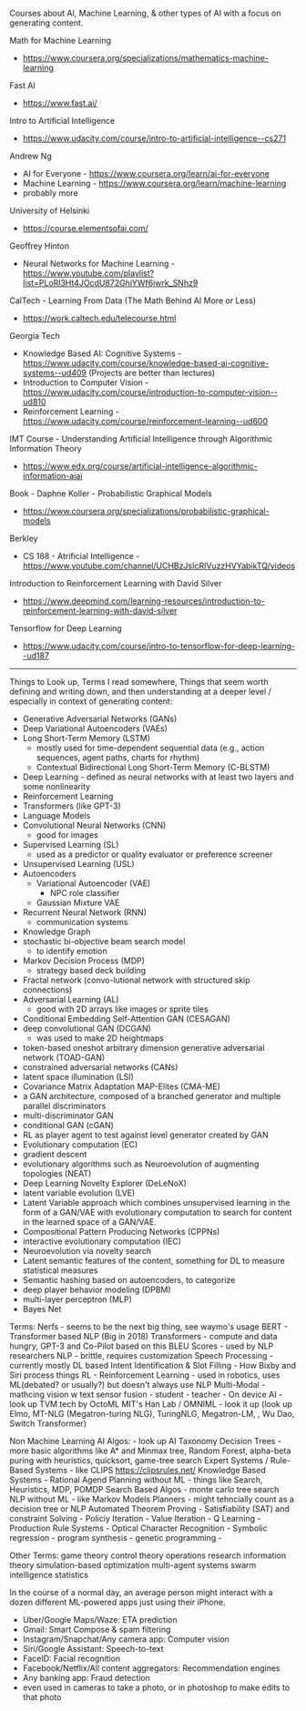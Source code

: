 Courses about AI, Machine Learning, & other types of AI with a focus on generating content. 

Math for Machine Learning
- https://www.coursera.org/specializations/mathematics-machine-learning

Fast AI
- https://www.fast.ai/



Intro to Artificial Intelligence
- https://www.udacity.com/course/intro-to-artificial-intelligence--cs271

Andrew Ng
- AI for Everyone - https://www.coursera.org/learn/ai-for-everyone
- Machine Learning - https://www.coursera.org/learn/machine-learning
- probably more

University of Helsinki
- https://course.elementsofai.com/

Geoffrey Hinton
- Neural Networks for Machine Learning - https://www.youtube.com/playlist?list=PLoRl3Ht4JOcdU872GhiYWf6jwrk_SNhz9

CalTech - Learning From Data (The Math Behind AI More or Less)
- https://work.caltech.edu/telecourse.html

Georgia Tech
- Knowledge Based AI: Cognitive Systems - https://www.udacity.com/course/knowledge-based-ai-cognitive-systems--ud409 (Projects are better than lectures)
- Introduction to Computer Vision - https://www.udacity.com/course/introduction-to-computer-vision--ud810
- Reinforcement Learning - https://www.udacity.com/course/reinforcement-learning--ud600

IMT Course - Understanding Artificial Intelligence through Algorithmic Information Theory
- https://www.edx.org/course/artificial-intelligence-algorithmic-information-aiai

Book - Daphne Koller - Probabilistic Graphical Models
- https://www.coursera.org/specializations/probabilistic-graphical-models

Berkley
- CS 188 - Atrificial Intelligence - https://www.youtube.com/channel/UCHBzJsIcRIVuzzHVYabikTQ/videos

Introduction to Reinforcement Learning with David Silver
- https://www.deepmind.com/learning-resources/introduction-to-reinforcement-learning-with-david-silver

Tensorflow for Deep Learning
- https://www.udacity.com/course/intro-to-tensorflow-for-deep-learning--ud187


------

Things to Look up, Terms I read somewhere, Things that seem worth defining and writing down, and then understanding at a deeper level / especially in context of generating content:
- Generative Adversarial Networks (GANs)
- Deep Variational Autoencoders (VAEs)
- Long Short-Term Memory (LSTM)
    - mostly used for time-dependent sequential data (e.g., action sequences, agent paths, charts for rhythm)
    - Contextual Bidirectional Long Short-Term Memory (C-BLSTM)
- Deep Learning - defined as neural networks with at least two layers and some nonlinearity
- Reinforcement Learning
- Transformers (like GPT-3)
- Language Models
- Convolutional Neural Networks (CNN)
    - good for images
- Supervised Learning (SL)
    - used as a predictor or quality evaluator or preference screener
- Unsupervised Learning (USL)
- Autoencoders
    - Variational Autoencoder (VAE)
        - NPC role classifier
    - Gaussian Mixture VAE
- Recurrent Neural Network (RNN)
    - communication systems
- Knowledge Graph
- stochastic bi-objective beam search model
    - to identify emotion
- Markov Decision Process (MDP)
    - strategy based deck building
- Fractal network (convo-lutional network with structured skip connections)
- Adversarial Learning (AL)
    - good with 2D arrays like images or sprite tiles
- Conditional Embedding Self-Attention GAN (CESAGAN)
- deep convolutional GAN (DCGAN)
    - was used to make 2D heightmaps
-  token-based oneshot arbitrary dimension generative adversarial network (TOAD-GAN)
- constrained adversarial networks (CANs)
- latent space illumination (LSI)
- Covariance Matrix Adaptation MAP-Elites (CMA-ME)
- a GAN architecture, composed of a branched generator and multiple parallel discriminators
- multi-discriminator GAN
- conditional GAN (cGAN)
- RL as player agent to test against level generator created by GAN
- Evolutionary computation (EC) 
- gradient descent
- evolutionary algorithms such as Neuroevolution of augmenting topologies (NEAT) 
- Deep Learning Novelty Explorer (DeLeNoX)
- latent variable evolution (LVE) 
- Latent Variable approach which combines unsupervised learning in the form of a GAN/VAE with evolutionary computation to search for content in the learned space of a GAN/VAE.
- Compositional Pattern Producing Networks (CPPNs)
- interactive evolutionary computation (IEC)
- Neuroevolution via novelty search
- Latent semantic features of the content, something for DL to measure statistical measures
- Semantic hashing based on autoencoders, to categorize
- deep player behavior modeling (DPBM)
- multi-layer perceptron (MLP)
- Bayes Net



Terms:
Nerfs - seems to be the next big thing, see waymo's usage
BERT - Transformer based NLP (Big in 2018)
Transformers - compute and data hungry, GPT-3 and Co-Pilot based on this
BLEU Scores - used by NLP researchers
NLP - brittle, requires customization
Speech Processing - currently mostly DL based
Intent Identification & Slot Filling - How Bixby and Siri process things
RL - Reinforcement Learning - used in robotics, uses ML(debated? or usually?) but doesn't always use NLP
Multi-Modal - mathcing vision w text
sensor fusion - 
student - teacher - 
On device AI - look up TVM tech by OctoML
MIT's Han Lab / OMNIML - look it up
(look up Elmo, MT-NLG (Megatron-turing NLG), TuringNLG, Megatron-LM, , Wu Dao, Switch Transformer)

Non Machine Learning AI Algos: - look up AI Taxonomy
Decision Trees - more basic algorithms like A* and Minmax tree, Random Forest, alpha-beta puring with heuristics, quicksort, game-tree search
Expert Systems / Rule-Based Systems - like CLIPS https://clipsrules.net/
Knowledge Based Systems - 
Rational Agend Planning without ML - things like Search, Heuristics, MDP, POMDP
    Search Based Algos - monte carlo tree search
NLP without ML - like Markov Models
Planners - might tehncially count as a decision tree or NLP
Automated Theorem Proving - 
Satisfiability (SAT) and constraint Solving - 
Policiy Iteration - 
Value Iteration - 
Q Learning - 
Production Rule Systems - 
Optical Character Recognition - 
Symbolic regression - 
program synthesis - 
genetic programming - 


Other Terms:
game theory
control theory
operations research
information theory
simulation-based optimization
multi-agent systems
swarm intelligence
statistics


In the course of a normal day, an average person might interact with a dozen different ML-powered apps just using their iPhone.
- Uber/Google Maps/Waze: ETA prediction
- Gmail: Smart Compose & spam filtering
- Instagram/Snapchat/Any camera app: Computer vision
- Siri/Google Assistant: Speech-to-text
- FaceID: Facial recognition
- Facebook/Netflix/All content aggregators: Recommendation engines
- Any banking app: Fraud detection
- even used in cameras to take a photo, or in photoshop to make edits to that photo